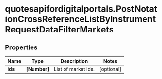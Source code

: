 # quotesapifordigitalportals.PostNotationCrossReferenceListByInstrumentRequestDataFilterMarkets

## Properties

Name | Type | Description | Notes
------------ | ------------- | ------------- | -------------
**ids** | **[Number]** | List of market ids. | [optional] 


